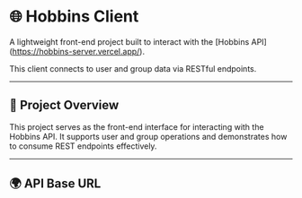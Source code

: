 # 🌐 Hobbins Client

A lightweight front-end project built to interact with the [Hobbins API]
(https://hobbins-server.vercel.app/).

This client connects to user and group data via RESTful endpoints.

---

## 🚀 Project Overview

This project serves as the front-end interface for interacting with the Hobbins API. It supports user and group operations and demonstrates how to consume REST endpoints effectively.

---

## 🌍 API Base URL

